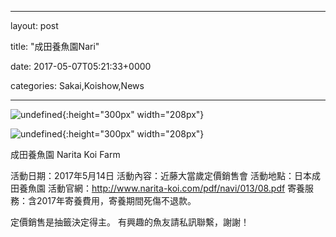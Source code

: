 
--- 

layout: post 

title:  "成田養魚園Nari" 

date:   2017-05-07T05:21:33+0000 

categories: Sakai,Koishow,News 

--- 

![undefined](https://scontent.xx.fbcdn.net/v/t1.0-9/s720x720/18222110_1178634172240805_4817203801011103650_n.jpg?_nc_cat=0&oh=16e5eae3158aa6f125d76b91b55da0bd&oe=5B29F711){:height="300px" width="208px"} 

![undefined](https://scontent.xx.fbcdn.net/v/t1.0-9/s720x720/18268617_1178634178907471_7743987706837407733_n.jpg?_nc_cat=0&oh=92b942fbdb620ff39f53f58aa50572d8&oe=5B2A759B){:height="300px" width="208px"} 
 



成田養魚園
Narita Koi Farm

活動日期：2017年5月14日
活動內容：近藤大當歲定價銷售會
活動地點：日本成田養魚園
活動官網：http://www.narita-koi.com/pdf/navi/013/08.pdf
寄養服務：含2017年寄養費用，寄養期間死傷不退款。

定價銷售是抽籤決定得主。
有興趣的魚友請私訊聯繫，謝謝！


